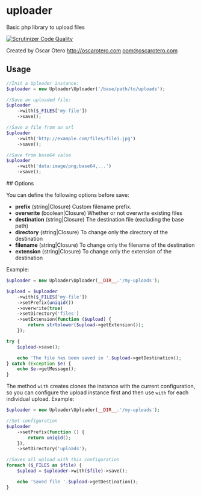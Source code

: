 # uploader

Basic php library to upload files

[![Scrutinizer Code Quality](https://scrutinizer-ci.com/g/oscarotero/uploader/badges/quality-score.png?b=master)](https://scrutinizer-ci.com/g/oscarotero/uploader/?branch=master)

Created by Oscar Otero <http://oscarotero.com> <oom@oscarotero.com>

## Usage

```php
//Init a Uploader instance:
$uploader = new Uploader\Uploader('/base/path/to/uploads');

//Save an uploaded file:
$uploader
	->with($_FILES['my-file'])
	->save();

//Save a file from an url
$uploader
	->with('http://example.com/files/file1.jpg')
	->save();

//Save from base64 value
$uploader
	->with('data:image/png;base64,...')
	->save();
```

## Options

You can define the following options before save:

* **prefix** (string|Closure) Custom filename prefix.
* **overwrite** (boolean|Closure) Whether or not overwrite existing files
* **destination** (string|Closure) The destination file (excluding the base path)
* **directory** (string|Closure) To change only the directory of the destination
* **filename** (string|Closure) To change only the filename of the destination
* **extension** (string|Closure) To change only the extension of the destination

Example:

```php
$uploader = new Uploader\Uploader(__DIR__.'/my-uploads');

$upload = $uploader
	->with($_FILES['my-file'])
	->setPrefix(uniqid())
	->overwrite(true)
	->setDirectory('files')
	->setExtension(function ($upload) {
		return strtolower($upload->getExtension());
	});

try {
	$upload->save();

	echo 'The file has been saved in '.$upload->getDestination();
} catch (Exception $e) {
	echo $e->getMessage();
}
```

The method `with` creates clones the instance with the current configuration, so you can configure the upload instance first and then use `with` for each individual upload. Example:

```php
$uploader = new Uploader\Uploader(__DIR__.'/my-uploads');

//Set configuration
$uploader
	->setPrefix(function () {
		return uniqid();
	}),
	->setDirectory('uploads');

//Saves all upload with this configuration
foreach ($_FILES as $file) {
	$upload = $uploader->with($file)->save();

	echo 'Saved file '.$upload->getDestination();
}
```